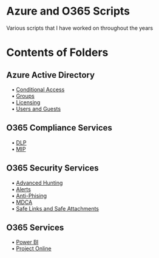 # Azure and O365 Scripts
Various scripts that I have worked on throughout the years


<H1> Contents of Folders </H1>
<h2> Azure Active Directory </h2>
&emsp;• <a href="https://github.com/real-hackasaurus/Azure_and_O365_Scripts_and_KBs/tree/main/Azure_Active_Directory/Conditional_Access">Conditional Access</a></br>
&emsp;• <a href="https://github.com/real-hackasaurus/Azure_and_O365_Scripts_and_KBs/tree/main/Azure_Active_Directory/Groups">Groups</a></br>
&emsp;• <a href="https://github.com/real-hackasaurus/Azure_and_O365_Scripts_and_KBs/tree/main/Azure_Active_Directory/Licensing">Licensing</a></br>
&emsp;• <a href="https://github.com/real-hackasaurus/Azure_and_O365_Scripts_and_KBs/tree/main/Azure_Active_Directory/Users_and_Guests">Users and Guests</a></br>

<h2> O365 Compliance Services </h2>
&emsp;• <a href="https://github.com/real-hackasaurus/Azure_and_O365_Scripts_and_KBs/tree/main/O365_Compliance_Services/DLP">DLP</a></br>
&emsp;• <a href="https://github.com/real-hackasaurus/Azure_and_O365_Scripts_and_KBs/tree/main/O365_Compliance_Services/MIP">MIP</a></br>

<h2> O365 Security Services </h2>
&emsp;• <a href="https://github.com/real-hackasaurus/Azure_and_O365_Scripts_and_KBs/tree/main/O365_Security_Services/Advanced_Hunting">Advanced Hunting</a></br>
&emsp;• <a href="https://github.com/real-hackasaurus/Azure_and_O365_Scripts_and_KBs/tree/main/O365_Security_Services/Alerts">Alerts</a></br>
&emsp;• <a href="https://github.com/real-hackasaurus/Azure_and_O365_Scripts_and_KBs/tree/main/O365_Security_Services/Anti_Phishing">Anti-Phising</a></br>
&emsp;• <a href="https://github.com/real-hackasaurus/Azure_and_O365_Scripts_and_KBs/tree/main/O365_Security_Services/MDCA">MDCA</a></br>
&emsp;• <a href="https://github.com/real-hackasaurus/Azure_and_O365_Scripts_and_KBs/tree/main/O365_Security_Services/Safe_Links_and_Safe_Attachments">Safe Links and Safe Attachments</a></br>

<h2> O365 Services </h2>
&emsp;• <a href="https://github.com/real-hackasaurus/Azure_and_O365_Scripts_and_KBs/tree/main/O365_Services/Power_BI">Power BI</a></br>
&emsp;• <a href="https://github.com/real-hackasaurus/Azure_and_O365_Scripts_and_KBs/tree/main/O365_Services/Project_Online">Project Online</a></br>
